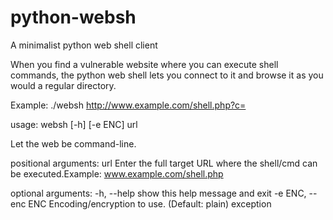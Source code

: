 python-websh
============

A minimalist python web shell client 

When you find a vulnerable website where you can execute shell commands, the python web shell lets you connect to it and browse it as you would a regular directory. 

Example:
./websh http://www.example.com/shell.php?c=




usage: websh [-h] [-e ENC] url

Let the web be command-line.

positional arguments:
  url                Enter the full target URL where the shell/cmd can be
                     executed.Example: www.example.com/shell.php

optional arguments:
  -h, --help         show this help message and exit
  -e ENC, --enc ENC  Encoding/encryption to use. (Default: plain)
exception

